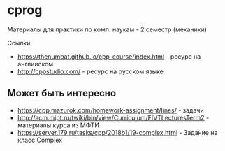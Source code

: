 # cprog
Материалы для практики по комп. наукам - 2 семестр (механики)


Ссылки 

* https://thenumbat.github.io/cpp-course/index.html - ресурс на английском
* http://cppstudio.com/ - ресурс на русском языке


## Может быть интересно

* https://cpp.mazurok.com/homework-assignment/lines/ - задачи 
* http://acm.mipt.ru/twiki/bin/view/Curriculum/FIVTLecturesTerm2 - материалы курса из МФТИ
* https://server.179.ru/tasks/cpp/2018b1/19-complex.html - Задание на класс Complex


